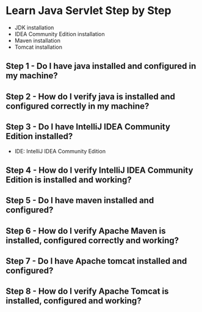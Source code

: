 # Learn Java Servlet Step by Step

* JDK installation
* IDEA Community Edition installation
* Maven installation
* Tomcat installation

## Step 1 - Do I have java installed and configured in my machine?

## Step 2 - How do I verify java is installed and configured correctly in my machine?

## Step 3 - Do I have IntelliJ IDEA Community Edition installed?

* IDE: IntelliJ IDEA Community Edition

## Step 4 - How do I verify IntelliJ IDEA Community Edition is installed and working?

## Step 5 - Do I have maven installed and configured?

## Step 6 - How do I verify Apache Maven is installed, configured correctly and working?

## Step 7 - Do I have Apache tomcat installed and configured?

## Step 8 - How do I verify Apache Tomcat is installed, configured and working?

